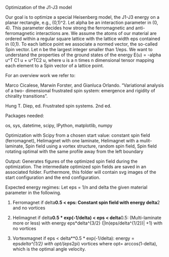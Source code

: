 Optimization of the J1-J3 model 

Our goal is to optimize a special Heisenberg model, the J1-J3 energy on a planar rectangle, e.g., (0,1)^2. 
Let alpha be an interaction parameter in (0, 4). This parameter decides how strong the ferromagnetic and 
anti-ferromagnetic interactions are. We assume the atoms of our material are ordered within a regular square 
lattice with the lattice width eps contained in (0,1). To each lattice point we associate a normed vector, the 
so-called Spin vector. Let n be the largest integer smaller than 1/eps. We want to understand the properties 
of the ground states of the energy
    E(u) = -alpha u^T C1 u + u^TC2 u,
where u is a n times n dimensional tensor mapping each element to a Spin vector of a lattice point. 


For an overview work we refer to:

  Marco Cicalese, Marwin Forster, and Gianluca Orlando. “Variational analysis of a two-
  dimensional frustrated spin system: emergence and rigidity of chirality transitions”.

  Hung T. Diep, ed. Frustrated spin systems. 2nd ed.


Packages needed:

  os,
  sys,
  datetime,
  scipy,
  IPython,
  matplotlib,
  numpy


Optimization with Scipy from a chosen start value:
    constant spin field (ferromagnet), Helimagnet with one laminate, Helimagnet with a 
    mulit-laminate, Spin field using a vortex structure, random spin field, Spin field 
    rotating optimal with the same profile away from the left boundary

Output: Generates figures of the optimized spin field during the optimization. The intermediate
 optimized spin fields are saved in an associated folder. Furthermore, this folder will contain
 svg images of the start configuration and the end configuration.

Expected energy regimes:
        Let eps = 1/n and delta the given material parameter in the following.

  1. Ferromagnet if delta**0.5 < eps:
     Constant spin field with energy delta**2 and no vortices

  2.  Helimagnet if delta**0.5 * exp(-1/delta) < eps < delta**0.5:
      (Multi-laminate more or less) with energy
      eps*delta^{3/2} (|ln(eps/delta^{1/2})| +1) with no vortices

  3. Vortexmagnet if eps < delta**0.5 * exp(-1/delta):
     energy = eps*delta^{1/2}
     with opt/(eps*2pi) vortices where opt= arccos(1-delta), which is
     the optimal angle velocity.



